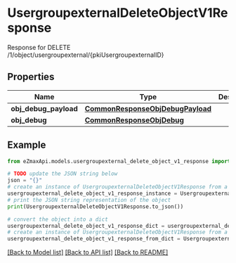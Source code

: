 # UsergroupexternalDeleteObjectV1Response

Response for DELETE /1/object/usergroupexternal/{pkiUsergroupexternalID}

## Properties

Name | Type | Description | Notes
------------ | ------------- | ------------- | -------------
**obj_debug_payload** | [**CommonResponseObjDebugPayload**](CommonResponseObjDebugPayload.md) |  | 
**obj_debug** | [**CommonResponseObjDebug**](CommonResponseObjDebug.md) |  | [optional] 

## Example

```python
from eZmaxApi.models.usergroupexternal_delete_object_v1_response import UsergroupexternalDeleteObjectV1Response

# TODO update the JSON string below
json = "{}"
# create an instance of UsergroupexternalDeleteObjectV1Response from a JSON string
usergroupexternal_delete_object_v1_response_instance = UsergroupexternalDeleteObjectV1Response.from_json(json)
# print the JSON string representation of the object
print(UsergroupexternalDeleteObjectV1Response.to_json())

# convert the object into a dict
usergroupexternal_delete_object_v1_response_dict = usergroupexternal_delete_object_v1_response_instance.to_dict()
# create an instance of UsergroupexternalDeleteObjectV1Response from a dict
usergroupexternal_delete_object_v1_response_from_dict = UsergroupexternalDeleteObjectV1Response.from_dict(usergroupexternal_delete_object_v1_response_dict)
```
[[Back to Model list]](../README.md#documentation-for-models) [[Back to API list]](../README.md#documentation-for-api-endpoints) [[Back to README]](../README.md)


